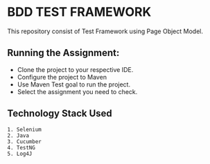# BDD TEST FRAMEWORK

This repository consist of Test Framework using Page Object Model.

## Running the Assignment:
*	Clone the project to your respective IDE.
*	Configure the project to Maven
*	Use Maven Test goal to run the project.
*	Select the assignment you need to check.

## Technology Stack Used
	1. Selenium
	2. Java
	3. Cucumber
	4. TestNG
	5. Log4J 